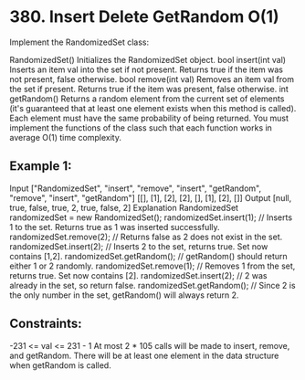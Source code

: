 # 380. Insert Delete GetRandom O(1)
Implement the RandomizedSet class:

RandomizedSet() Initializes the RandomizedSet object.
bool insert(int val) Inserts an item val into the set if not present. Returns true if the item was not present, false otherwise.
bool remove(int val) Removes an item val from the set if present. Returns true if the item was present, false otherwise.
int getRandom() Returns a random element from the current set of elements (it's guaranteed that at least one element exists when this method is called). Each element must have the same probability of being returned.
You must implement the functions of the class such that each function works in average O(1) time complexity.


## Example 1:
Input
["RandomizedSet", "insert", "remove", "insert", "getRandom", "remove", "insert", "getRandom"]
[[], [1], [2], [2], [], [1], [2], []]
Output
[null, true, false, true, 2, true, false, 2]
Explanation
RandomizedSet randomizedSet = new RandomizedSet();
randomizedSet.insert(1); // Inserts 1 to the set. Returns true as 1 was inserted successfully.
randomizedSet.remove(2); // Returns false as 2 does not exist in the set.
randomizedSet.insert(2); // Inserts 2 to the set, returns true. Set now contains [1,2].
randomizedSet.getRandom(); // getRandom() should return either 1 or 2 randomly.
randomizedSet.remove(1); // Removes 1 from the set, returns true. Set now contains [2].
randomizedSet.insert(2); // 2 was already in the set, so return false.
randomizedSet.getRandom(); // Since 2 is the only number in the set, getRandom() will always return 2.
 

## Constraints:
-231 <= val <= 231 - 1
At most 2 * 105 calls will be made to insert, remove, and getRandom.
There will be at least one element in the data structure when getRandom is called.